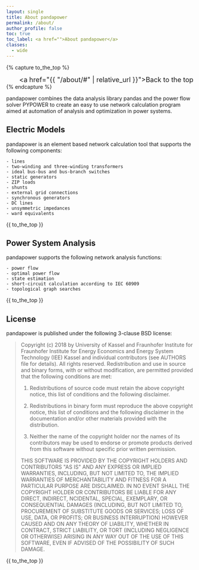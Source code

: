 ```yaml
---
layout: single
title: About pandapower
permalink: /about/
author_profile: false
toc: true
toc_label: <a href="">About pandapower</a>
classes:
  - wide
---
```

{% capture to_the_top %}<div style="text-align: right"> <font size="4"><a href="{{ "/about/#" | relative_url }}">Back to the top</a></font></div>{% endcapture %}

pandapower combines the data analysis library pandas and the power flow solver PYPOWER to create an easy to use network calculation program aimed at automation of analysis and optimization in power systems.


## Electric Models
<a name="models"></a>

pandapower is an element based network calculation tool that supports the following components:

	- lines
	- two-winding and three-winding transformers
	- ideal bus-bus and bus-branch switches
	- static generators
	- ZIP loads
	- shunts
	- external grid connections
	- synchronous generators
	- DC lines
	- unsymmetric impedances
	- ward equivalents

{{ to_the_top }}
    
## Power System Analysis <a name="analysis"></a>

pandapower supports the following network analysis functions:

	- power flow
	- optimal power flow
	- state estimation
	- short-circuit calculation according to IEC 60909
	- topological graph searches

{{ to_the_top }}
    
## License <a name="license"></a>

pandapower is published under the following 3-clause BSD license: 

> Copyright (c) 2018 by University of Kassel and Fraunhofer Institute for Fraunhofer Institute for Energy Economics and Energy System Technology (IEE) Kassel and individual contributors (see AUTHORS file for details). All rights reserved.
> Redistribution and use in source and binary forms, with or without modification, are permitted provided that the following conditions are met:
>      
> 1. Redistributions of source code must retain the above copyright notice, this list of conditions and the following disclaimer.
>     
> 2. Redistributions in binary form must reproduce the above copyright notice, this list of conditions and the following disclaimer in the documentation and/or other materials provided with the distribution.
>     
> 3. Neither the name of the copyright holder nor the names of its contributors may be used to endorse or promote products derived from this software without specific prior written permission.
>     
> THIS SOFTWARE IS PROVIDED BY THE COPYRIGHT HOLDERS AND CONTRIBUTORS \"AS IS\" AND ANY EXPRESS OR IMPLIED WARRANTIES, INCLUDING, BUT NOT LIMITED TO, THE IMPLIED WARRANTIES OF MERCHANTABILITY AND FITNESS FOR A PARTICULAR PURPOSE ARE DISCLAIMED. IN NO EVENT SHALL THE COPYRIGHT HOLDER OR CONTRIBUTORS BE LIABLE FOR ANY DIRECT, INDIRECT, NCIDENTAL, SPECIAL, EXEMPLARY, OR CONSEQUENTIAL DAMAGES (INCLUDING, BUT NOT LIMITED TO, PROCUREMENT OF SUBSTITUTE GOODS OR SERVICES; LOSS OF USE, DATA, OR PROFITS; OR BUSINESS INTERRUPTION) HOWEVER CAUSED AND ON ANY THEORY OF LIABILITY, WHETHER IN CONTRACT, STRICT LIABILITY, OR TORT (INCLUDING NEGLIGENCE OR OTHERWISE) ARISING IN ANY WAY OUT OF THE USE OF THIS SOFTWARE, EVEN IF ADVISED OF THE POSSIBILITY OF SUCH DAMAGE.

{{ to_the_top }}
